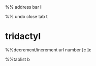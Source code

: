 %% address bar
<Ctr>l

%% undo close tab
<shift><ctr>t

# tridactyl
%%decrement/increment url number
[c
]c

%%tablist
b
